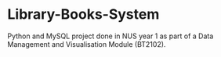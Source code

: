 # Library-Books-System
Python and MySQL project done in NUS year 1 as part of a Data Management and Visualisation Module (BT2102).
